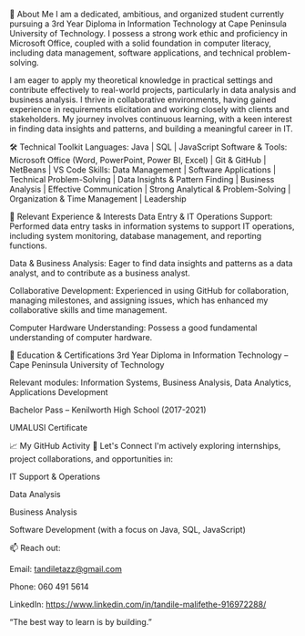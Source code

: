 📌 About Me
I am a dedicated, ambitious, and organized student currently pursuing a 3rd Year Diploma in Information Technology at Cape Peninsula University of Technology. I possess a strong work ethic and proficiency in Microsoft Office, coupled with a solid foundation in computer literacy, including data management, software applications, and technical problem-solving.

I am eager to apply my theoretical knowledge in practical settings and contribute effectively to real-world projects, particularly in data analysis and business analysis. I thrive in collaborative environments, having gained experience in requirements elicitation and working closely with clients and stakeholders. My journey involves continuous learning, with a keen interest in finding data insights and patterns, and building a meaningful career in IT.

🛠 Technical Toolkit
Languages: Java | SQL | JavaScript
Software & Tools: Microsoft Office (Word, PowerPoint, Power BI, Excel) | Git & GitHub | NetBeans | VS Code
Skills: Data Management | Software Applications | Technical Problem-Solving | Data Insights & Pattern Finding | Business Analysis | Effective Communication | Strong Analytical & Problem-Solving | Organization & Time Management | Leadership

📂 Relevant Experience & Interests
Data Entry & IT Operations Support: Performed data entry tasks in information systems to support IT operations, including system monitoring, database management, and reporting functions.

Data & Business Analysis: Eager to find data insights and patterns as a data analyst, and to contribute as a business analyst.

Collaborative Development: Experienced in using GitHub for collaboration, managing milestones, and assigning issues, which has enhanced my collaborative skills and time management.

Computer Hardware Understanding: Possess a good fundamental understanding of computer hardware.

🧾 Education & Certifications
3rd Year Diploma in Information Technology – Cape Peninsula University of Technology

Relevant modules: Information Systems, Business Analysis, Data Analytics, Applications Development

Bachelor Pass – Kenilworth High School (2017-2021)

UMALUSI Certificate

📈 My GitHub Activity
🤝 Let's Connect
I'm actively exploring internships, project collaborations, and opportunities in:

IT Support & Operations

Data Analysis

Business Analysis

Software Development (with a focus on Java, SQL, JavaScript)

📫 Reach out:

Email: tandiletazz@gmail.com

Phone: 060 491 5614

LinkedIn: https://www.linkedin.com/in/tandile-malifethe-916972288/

“The best way to learn is by building.”
